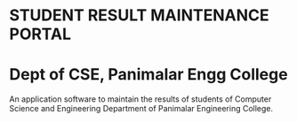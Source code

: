 # STUDENT RESULT MAINTENANCE PORTAL
# Dept of CSE, Panimalar Engg College
An application software to maintain the results of students of Computer Science and Engineering Department of Panimalar Engineering College.
